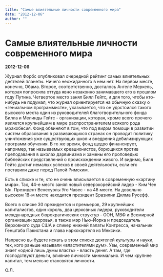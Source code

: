 ```yaml
---
title: "Самые влиятельные личности современного мира"
date: "2012-12-06"
author: ""
---
```


# Самые влиятельные личности современного мира

**2012-12-06** 

Журнал Форбс опубликовал очередной рейтинг самых влиятельных деятелей планеты. Ничего неожиданного в нем нет. На первом месте, конечно, Обама. Второе, соответственно, досталось Ангеле Меркель, которая попросила оттуда явно незаконно занимавшего его в прошлом году Путина. Четвертое место занял Билл Гейтс, и для того, чтобы кто-нибудь не подумал, что журнал ориентируется на обычную сказку о «гениальном программисте», указывается, что он удостоился такого высокого места один из руководителей благотворительного фонда Билла и Мелинды Гейтс - организации, которая, кроме всего прочего является крупнейшим в мире распространителем всякого рода мракобесия. Фонд обвиняют в том, что под видом помощи в развитии систем образования в развивающихся странах он проводит политику уничтожения уже существующих школ и внедрения дебилизирующих программ обучения. В то же время, фонд щедро финансирует, например, так называемых креационистов, борющихся против преподавания в школах дарвинизма и замены его проповедью библейских представлений о происхождении живого. И видимо, Билл Гейтс достиг немалых успехов в своей деятельности, если его поставили даже перед Папой Римским.

Есть в списке и те, кто не очень вписывается в современную «картину мира». Так, 44-е место занял новый северокорейский лидер - Ким Чен Ын. Президент Венесуэлы Уго Чавес - на 48 месте. На довольно высоком 18-м месте находится президент Бразилии Дилма Русефф.

Всего в списке 30 президентов и премьеров, 29 крупнейших капиталистов, один король, два церковных лидера, руководители международных бюрократических структур - ООН, МВФ и Всемирной организации здоровья, а также мэр Нью-Йорка и председатель Верховного суда США и спикер нижней палаты Конгресса, начальник Генштаба Пакистана и глава наркокартеля из Мексики.

Напрасно вы будете искать в этом списке деятелей культуры и науки, тех, кого раньше называли «властителями дум». Увы, современный мир знает «одной лишь думы власть» - власть денег. А там, где господствуют деньги, влияние личности минимально. И чем крупнее капитал, тем мельче становятся личности.

О.Л.